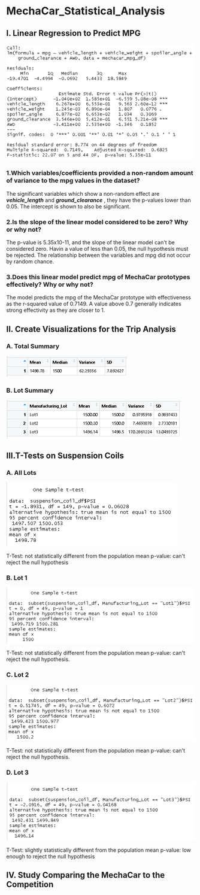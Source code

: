 # MechaCar_Statistical_Analysis

## I. Linear Regression to Predict MPG

![](images/DEL1.PNG)

### 1.Which variables/coefficients provided a non-random amount of variance to the mpg values in the dataset?

The significant variables which show a non-random effect are ***vehicle_length*** and ***ground_clearance*** , they have the p-values lower than 0.05. The intercept is shown to also be significant.

### 2.Is the slope of the linear model considered to be zero? Why or why not?

The p-value is 5.35x10-11, and the slope of the linear model can't be considered zero. Havin a value of less than 0.05, the null hypothesis must be rejected. The relationship between the variables and mpg did not occur by random chance.

### 3.Does this linear model predict mpg of MechaCar prototypes effectively? Why or why not?

The model predicts the mpg of the MechaCar prototype with effectiveness as the r-squared value of 0.7149. A value above 0.7  generally indicates strong effectivity as they are closer to 1.



## II. Create Visualizations for the Trip Analysis

### A. Total Summary

![](images/DEL2.1.PNG)

### B. Lot Summary

![](images/DEL2.2.PNG)

## III.T-Tests on Suspension Coils

### A. All Lots

![](images/DEL3.1.PNG)

T-Test: not statistically different from the population mean
p-value: can't reject the null hypothesis

### B. Lot 1

![](images/DEL3.2.PNG)

T-Test: not statistically different from the population mean
p-value: can't reject the null hypothesis.

### C. Lot 2

![](images/DEL3.3.PNG)

T-Test: not statistically different from the population mean
p-value: can't reject the null hypothesis.
### D. Lot 3

![](images/DEL3.4.PNG)

T-Test:  slightly statistically different from the population mean
p-value: low enough to reject the null hypothesis

## IV. Study Comparing the MechaCar to the Competition

